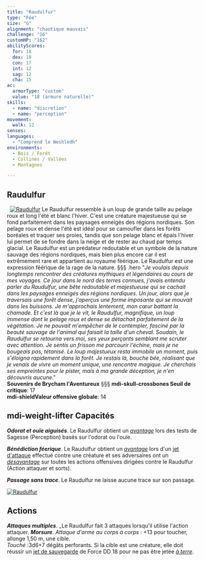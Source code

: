 ```yaml
---
title: "Raudulfur"
type: "Fée"
size: "G"
alignment: "chaotique mauvais"
challenge: "16"
customHP: "162"
abilityScores:
  for: 18
  dex: 18
  con: 17
  int: 12
  sag: 12
  cha: 15
ac:
  armorType: "custom"
  value: "18 (armure naturelle)"
skills:
  - name: "discretion"
  - name: "perception"
movement:
  walk: 12
senses:
languages:
  - "Comprend le Weshlèdh"
environments:
  - Bois / Forêt
  - Collines / Vallées
  - Montagnes

---
```

## Raudulfur
&nbsp;
[![Raudulfur](https://www.douaratil.fr/illustrations/bete/raudulfur300.jpeg)](https://www.douaratil.fr/illustrations/bete/raudulfur.jpeg) 
Le Raudulfur ressemble à un loup de grande taille au pelage roux et long l'été et blanc l'hiver. C'est une créature majestueuse qui se fond parfaitement dans les paysages enneigés des régions nordiques. Son pelage roux et dense l'été est idéal pour se camoufler dans les forêts boréales et traquer ses proies, tandis que son pelage blanc et épais l'hiver lui permet de se fondre dans la neige et de rester au chaud par temps glacial. Le Raudulfur est un prédateur redoutable et un symbole de la nature sauvage des régions nordiques, mais bien plus encore car il est extrêmement rare et appartient au royaume féérique. Le Raudulfur est une expression féérique de la rage de la nature.
§§§ .hero
"*Je voulais depuis longtemps rencontrer des créatures mythiques et légendaires au cours de mes voyages. Ce jour dans le nord des terres connues, j'avais entendu parler du Raudulfur, une bête redoutable et majestueuse qui se cachait dans les paysages enneigés des régions nordiques. Un jour, alors que je traversais une forêt dense, j'aperçus une forme imposante qui se mouvait dans les buissons. Je m'approchais lentement, mon cœur battant la chamade.*
*Et c'est là que je le vit, le Raudulfur, magnifique, un loup immense dont le pelage roux et dense se détachait parfaitement de la végétation. Je ne pouvait m'empêcher de le contempler, fasciné par la beauté sauvage de l'animal qui faisait la taille d'un cheval.*
*Soudain, le Raudulfur se retourna vers moi, ses yeux perçants semblant me scruter avec attention. Je sentis un frisson me parcourir l'échine, mais je ne bougeais pas, tétanisé. Le loup majestueux resta immobile un moment, puis s'éloigna rapidement dans la forêt. Je restais là, bouche bée, réalisant que je venais de vivre un moment unique, une rencontre magique. Je cherchais ses empreintes pour le pister, mais à ma grande déception, je n'en découvris aucune*."     
**Souvenirs de Brycham l'Aventureux**
§§§
**<v-icon>mdi-skull-crossbones</v-icon> Seuil de critique**: 17      
**<v-icon>mdi-shield</v-icon>Valeur offensive globale**: 14   
## <v-icon>mdi-weight-lifter</v-icon> Capacités
_**Odorat et ouïe aiguisés**_. Le Raudulfur obtient un [_avantage_](/utiliser-les-caracteristiques/#avantage-et-desavantage) lors des tests de Sagesse (Perception) basés sur l'odorat ou l'ouïe.

_**Bénédiction féerique**_. Le Raudulfur obtient un [_avantage_](/utiliser-les-caracteristiques/#avantage-et-desavantage) lors d'un [jet d'attaque](/combattre/#jets-d-attaque) effectué contre une créature et ses adversaires ont un [_désavantage_](/utiliser-les-caracteristiques/#avantage-et-desavantage) sur toutes les actions offensives dirigées contre le Raudulfur (Action attaquer et sorts).

_**Passage sans trace**_. Le Raudulfur ne laisse aucune trace sur son passage.

[![Raudulfur](https://www.douaratil.fr/illustrations/bete/raudulfur2300.jpeg)](https://www.douaratil.fr/illustrations/bete/raudulfur2.jpeg) 

## Actions
_**Attaques multiples**_. _Le Raudulfur fait 3 attaques lorsqu'il utilise l'action attaquer.
_**Morsure**_. _Attaque d'arme au corps à corps_ : +13 pour toucher, allonge 1,50 m, une cible.  
_Touché_ :3d6+7 dégâts perforants. Si la cible est une créature, elle doit réussir un [jet de sauvegarde](/utiliser-les-caracteristiques/#jets-de-sauvegarde) de Force DD 18 pour ne pas être jetée [_à terre_](/gerer-la-sante-du-personnage/#a-terre).
